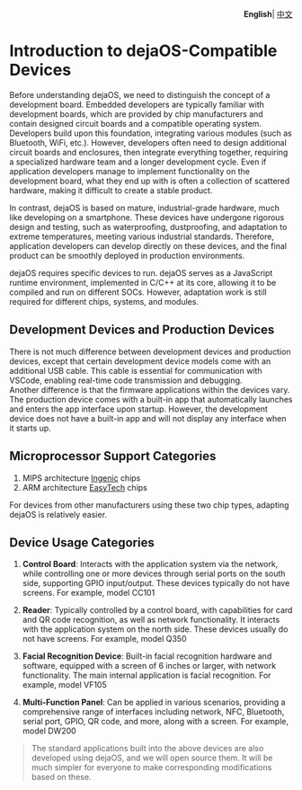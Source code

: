 <p align="right">
    <b>English</b>| <a href="./devices_CN.md">中文</a>
</p>

# Introduction to dejaOS-Compatible Devices  
Before understanding dejaOS, we need to distinguish the concept of a development board. Embedded developers are typically familiar with development boards, which are provided by chip manufacturers and contain designed circuit boards and a compatible operating system. Developers build upon this foundation, integrating various modules (such as Bluetooth, WiFi, etc.). However, developers often need to design additional circuit boards and enclosures, then integrate everything together, requiring a specialized hardware team and a longer development cycle. Even if application developers manage to implement functionality on the development board, what they end up with is often a collection of scattered hardware, making it difficult to create a stable product.  

In contrast, dejaOS is based on mature, industrial-grade hardware, much like developing on a smartphone. These devices have undergone rigorous design and testing, such as waterproofing, dustproofing, and adaptation to extreme temperatures, meeting various industrial standards. Therefore, application developers can develop directly on these devices, and the final product can be smoothly deployed in production environments.  

dejaOS requires specific devices to run. dejaOS serves as a JavaScript runtime environment, implemented in C/C++ at its core, allowing it to be compiled and run on different SOCs. However, adaptation work is still required for different chips, systems, and modules.  

## Development Devices and Production Devices  
There is not much difference between development devices and production devices, except that certain development device models come with an additional USB cable. This cable is essential for communication with VSCode, enabling real-time code transmission and debugging.  
Another difference is that the firmware applications within the devices vary. The production device comes with a built-in app that automatically launches and enters the app interface upon startup. However, the development device does not have a built-in app and will not display any interface when it starts up. 

## Microprocessor Support Categories  
1. MIPS architecture [Ingenic](https://www.ingenic.com.cn/) chips  
2. ARM architecture [EasyTech](https://www.eeasytech.com/) chips  

For devices from other manufacturers using these two chip types, adapting dejaOS is relatively easier.  

## Device Usage Categories  
1. **Control Board**: Interacts with the application system via the network, while controlling one or more devices through serial ports on the south side, supporting GPIO input/output. These devices typically do not have screens. For example, model CC101

2. **Reader**: Typically controlled by a control board, with capabilities for card and QR code recognition, as well as network functionality. It interacts with the application system on the north side. These devices usually do not have screens. For example, model Q350

3. **Facial Recognition Device**: Built-in facial recognition hardware and software, equipped with a screen of 6 inches or larger, with network functionality. The main internal application is facial recognition. For example, model VF105

4. **Multi-Function Panel**: Can be applied in various scenarios, providing a comprehensive range of interfaces including network, NFC, Bluetooth, serial port, GPIO, QR code, and more, along with a screen. For example, model DW200

> The standard applications built into the above devices are also developed using dejaOS, and we will open source them. It will be much simpler for everyone to make corresponding modifications based on these.  

